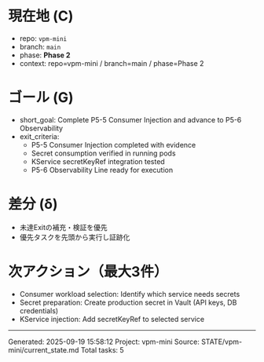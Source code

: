 # 現在地 (C)
- repo: `vpm-mini`
- branch: `main`
- phase: **Phase 2**
- context: repo=vpm-mini / branch=main / phase=Phase 2

# ゴール (G)
- short_goal: Complete P5-5 Consumer Injection and advance to P5-6 Observability
- exit_criteria:
  - P5-5 Consumer Injection completed with evidence
  - Secret consumption verified in running pods
  - KService secretKeyRef integration tested
  - P5-6 Observability Line ready for execution

# 差分 (δ)
- 未達Exitの補充・検証を優先
- 優先タスクを先頭から実行し証跡化

# 次アクション（最大3件）
- Consumer workload selection: Identify which service needs secrets
- Secret preparation: Create production secret in Vault (API keys, DB credentials)
- KService injection: Add secretKeyRef to selected service

---
Generated: 2025-09-19 15:58:12
Project: vpm-mini
Source: STATE/vpm-mini/current_state.md
Total tasks: 5